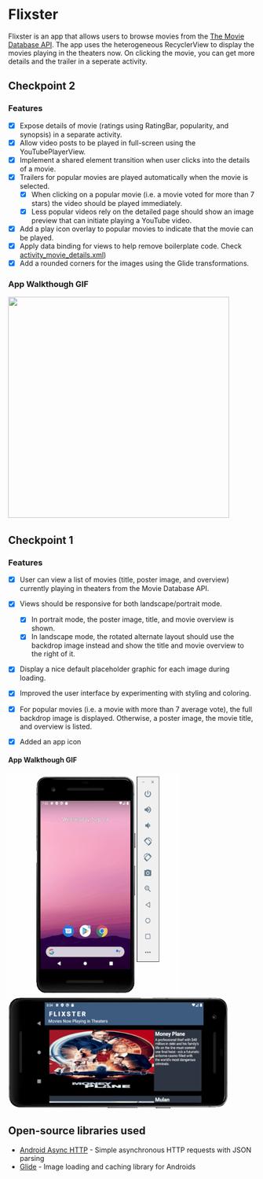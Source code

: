 # Flixster
Flixster is an app that allows users to browse movies from the [The Movie Database API](http://docs.themoviedb.apiary.io/#). The app uses the heterogeneous RecyclerView to display the movies playing in the theaters now. On clicking the movie, you can get more details and the trailer in a seperate activity.

## Checkpoint 2

### Features
- [x] Expose details of movie (ratings using RatingBar, popularity, and synopsis) in a separate activity.
- [x] Allow video posts to be played in full-screen using the YouTubePlayerView.
- [x] Implement a shared element transition when user clicks into the details of a movie.
- [x] Trailers for popular movies are played automatically when the movie is selected.
  - [x] When clicking on a popular movie (i.e. a movie voted for more than 7 stars) the video should be played immediately.
  - [x] Less popular videos rely on the detailed page should show an image preview that can initiate playing a YouTube video.
- [x] Add a play icon overlay to popular movies to indicate that the movie can be played.
- [x] Apply data binding for views to help remove boilerplate code. Check [activity_movie_details.xml](https://github.com/Sha5hwati/Android/blob/0fef0225e2f2297f592c4a5bdf82925edb5da6a5/Flixster/app/src/main/res/layout/activity_movie_details.xml#L20))
- [x] Add a rounded corners for the images using the Glide transformations.

### App Walkthough GIF

<img src="./video-walthrough-ckpt2.gif" width=450 height=450><br>

## Checkpoint 1

### Features
- [x] User can view a list of movies (title, poster image, and overview) currently playing in theaters from the Movie Database API.

- [x] Views should be responsive for both landscape/portrait mode.
   - [x] In portrait mode, the poster image, title, and movie overview is shown.
   - [x] In landscape mode, the rotated alternate layout should use the backdrop image instead and show the title and movie overview to the right of it.

- [x] Display a nice default placeholder graphic for each image during loading.
- [x] Improved the user interface by experimenting with styling and coloring.
- [x] For popular movies (i.e. a movie with more than 7 average vote), the full backdrop image is displayed. Otherwise, a poster image, the movie title, and overview is listed.
- [x] Added an app icon

#### App Walkthough GIF

<img src="./video-walthrough-portrait.gif" width=350 height=450> <img src="./video-walthrough-landscape.gif" width=450 height=230><br>
 
## Open-source libraries used

- [Android Async HTTP](https://github.com/codepath/CPAsyncHttpClient) - Simple asynchronous HTTP requests with JSON parsing
- [Glide](https://github.com/bumptech/glide) - Image loading and caching library for Androids
